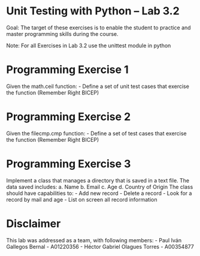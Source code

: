 # Unit Testing with Python – Lab 3.2
Goal: The target of these exercises is to enable the student to practice and master programming skills during the course.

Note: For all Exercises in Lab 3.2 use the unittest module in python

# Programming Exercise 1
Given the math.ceil function:
	- Define a set of unit test cases that exercise the function (Remember Right BICEP)

# Programming Exercise 2
Given the filecmp.cmp function:
	- Define a set of test cases that exercise the function (Remember Right BICEP)

# Programming Exercise 3
Implement a class that manages a directory that is saved in a text file. The data saved includes:
	a. Name
	b. Email
	c. Age
	d. Country of Origin
The class should have capabilities to:
	- Add new record
	- Delete a record
	- Look for a record by mail and age
	- List on screen all record information
	
# Disclaimer
This lab was addressed as a team, with following members:
	- Paul Iván Gallegos Bernal     - A01220356
	- Héctor Gabriel Olagues Torres	- A00354877
